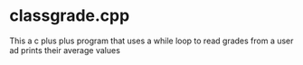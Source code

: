 # classgrade.cpp
This a c plus plus program that uses a while loop to read grades from a user ad prints their average values
